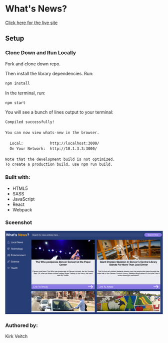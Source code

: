 # What's News?

[Click here for the live site](ttps://kveitch.github.io/Whats-News/)

## Setup

### Clone Down and Run Locally

Fork and clone down repo.

Then install the library dependencies. Run:

```bash
npm install
```

In the terminal, run:

```bash
npm start
```

You will see a bunch of lines output to your terminal: 

```bash
Compiled successfully!

You can now view whats-new in the browser.

  Local:            http://localhost:3000/
  On Your Network:  http://10.1.3.3:3000/

Note that the development build is not optimized.
To create a production build, use npm run build.
```

### Built with:

* HTML5
* SASS
* JavaScript
* React
* Webpack


### Sceenshot

![what's new screenshot](./screenshots/whats-new.png)

### Authored by:  
Kirk Veitch
